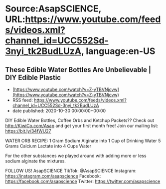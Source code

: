 # Source:AsapSCIENCE, URL:https://www.youtube.com/feeds/videos.xml?channel_id=UCC552Sd-3nyi_tk2BudLUzA, language:en-US

## These Edible Water Bottles Are Unbelievable | DIY Edible Plastic
 - [https://www.youtube.com/watch?v=Z-yTBVNjcvw](https://www.youtube.com/watch?v=Z-yTBVNjcvw)
 - RSS feed: https://www.youtube.com/feeds/videos.xml?channel_id=UCC552Sd-3nyi_tk2BudLUzA
 - date published: 2020-10-30 00:00:00+00:00

DIY Edible Water Bottles, Coffee Orbs and Ketchup Packets??
Check out http://KiwiCo.com/Asap and get your first month free!
Join our mailing list: https://bit.ly/34fWU27

WATER ORB RECIPE:
1 Gram Sodium Alginate into 1 Cup of Drinking Water
5 Grams Calcium Lactate into 4 Cups Water

For the other substances we played around with adding more or less sodium alginate the mixtures.

FOLLOW US!
AsapSCIENCE
TikTok: @AsapSCIENCE 
Instagram: https://instagram.com/asapscience
Facebook: https://facebook.com/asapscience
Twitter: https://twitter.com/asapscience

